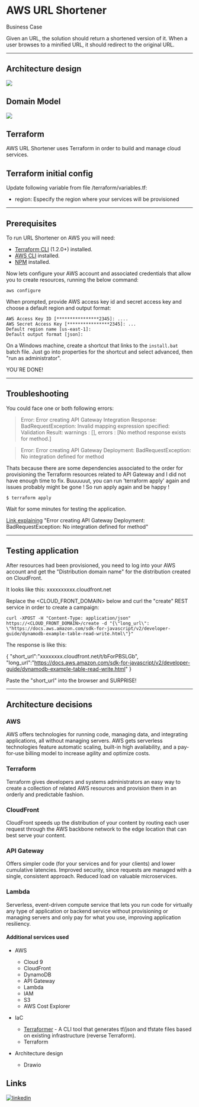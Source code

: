 # AWS URL Shortener

Business Case

Given an URL, the solution should return a shortened version of it.
When a user browses to a minified URL, it should redirect to the original URL.

--------------


## Architecture design

![](https://nord-cloud-penguin.s3.amazonaws.com/Architecture+URL+Shortener.png)

## Domain Model

![](https://nord-cloud-penguin.s3.amazonaws.com/Domain+Model+URL+Shortener.png)
## Terraform

AWS URL Shortener uses Terraform in order to build and manage cloud services. 

## Terraform initial config

Update following variable from file /terraform/variables.tf:

- region: Especify the region where your services will be provisioned

--------------
## Prerequisites

To run URL Shortener on AWS you will need:

- [Terraform CLI](https://learn.hashicorp.com/tutorials/terraform/install-cli?in=terraform/aws-get-started) (1.2.0+) installed.
- [AWS CLI](https://docs.aws.amazon.com/cli/latest/userguide/getting-started-install.html) installed.
- [NPM](https://docs.npmjs.com/downloading-and-installing-node-js-and-npm) installed.

Now lets configure your AWS account and associated credentials that allow you to create resources, running the below command:

`aws configure`

When prompted, provide AWS access key id and secret access key and choose a default region and output format:

`AWS Access Key ID [****************2345]: ....`  
`AWS Secret Access Key [****************2345]: ...`  
`Default region name [us-east-1]: `  
`Default output format [json]: `  

On a Windows machine, create a shortcut that links to the `install.bat` batch file. Just go into properties for the shortcut and select advanced, then "run as administrator".

YOU´RE DONE! 

---

## Troubleshooting

You could face one or both following errors:

> Error: Error creating API Gateway Integration Response: BadRequestException: Invalid mapping expression specified: Validation Result: warnings : [], errors : [No method response exists for method.]

> Error: Error creating API Gateway Deployment: BadRequestException: No integration defined for method

Thats because there are some dependencies associated to the order for provisioning the Terraform resources related to API Gateway and I did not have enough time to fix. Buuuuuut, you can run 'terraform apply' again and issues probably might be gone ! So run apply again and be happy !

`$ terraform apply`

Wait for some minutes for testing the application.

[Link explaining](https://stackoverflow.com/questions/42760387/terraform-aws-api-gateway-dependency-conundrum) "Error creating API Gateway Deployment: BadRequestException: No integration defined for method"


---

## Testing application

After resources had been provisioned, you need to log into your AWS account and get the "Distribution domain name" for the distribution created on CloudFront.

It looks like this:
xxxxxxxxxx.cloudfront.net

Replace the <CLOUD_FRONT_DOMAIN> below and curl the "create" REST service in order to create a campaign:

`curl -XPOST -H "Content-Type: application/json" https://<CLOUD_FRONT_DOMAIN>/create -d "{\"long_url\": \"https://docs.aws.amazon.com/sdk-for-javascript/v2/developer-guide/dynamodb-example-table-read-write.html\"}"`

The response is like this:

{
   "short_url":"xxxxxxxx.cloudfront.net/t/bForPBSLGb",
   "long_url":"https://docs.aws.amazon.com/sdk-for-javascript/v2/developer-guide/dynamodb-example-table-read-write.html"
}

Paste the "short_url" into the browser and SURPRISE!

---

## Architecture decisions

### AWS

AWS offers technologies for running code, managing data, and integrating applications, all without managing servers. AWS gets serverless technologies feature automatic scaling, built-in high availability, and a pay-for-use billing model to increase agility and optimize costs. 

### Terraform

Terraform gives developers and systems administrators an easy way to create a collection of related AWS resources and provision them in an orderly and predictable fashion.

### CloudFront

CloudFront speeds up the distribution of your content by routing each user request through the AWS backbone network to the edge location that can best serve your content.

### API Gateway

Offers simpler code (for your services and for your clients) and lower cumulative latencies. Improved security, since requests are managed with a single, consistent approach. Reduced load on valuable microservices.

### Lambda

Serverless, event-driven compute service that lets you run code for virtually any type of application or backend service without provisioning or managing servers and only pay for what you use, improving application resiliency.

#### Additional services used

+ AWS
    * Cloud 9
	* CloudFront
	* DynamoDB
	* API Gateway
	* Lambda
	* IAM
	* S3
    * AWS Cost Explorer
	
+ IaC
    * [Terraformer](https://github.com/GoogleCloudPlatform/terraformer) - A CLI tool that generates tf/json and tfstate files based on existing infrastructure (reverse Terraform).
    * Terraform

+ Architecture design
    * Drawio

## Links

[![linkedin](https://img.shields.io/badge/linkedin-0A66C2?style=for-the-badge&logo=linkedin&logoColor=white)](https://www.linkedin.com/in/rodrigo-oliveira-assis/)